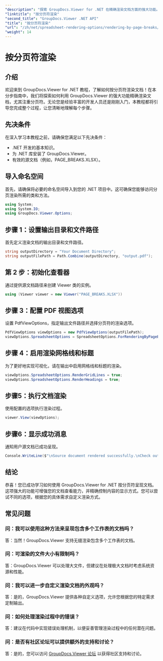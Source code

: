 ```yaml
---
"description": "探索 GroupDocs.Viewer for .NET 在精确渲染文档方面的强大功能。请按照我们的分步教程，了解如何按分页符进行渲染。"
"linktitle": "按分页符渲染"
"second_title": "GroupDocs.Viewer .NET API"
"title": "按分页符渲染"
"url": "/zh/net/spreadsheet-rendering-options/rendering-by-page-breaks/"
"weight": 14
---
```


# 按分页符渲染

## 介绍
欢迎来到 GroupDocs.Viewer for .NET 教程，了解如何按分页符渲染文档！在本分步指南中，我们将探索如何利用 GroupDocs.Viewer 的强大功能精确渲染文档，尤其注重分页符。无论您是经验丰富的开发人员还是刚刚入门，本教程都将引导您完成整个过程，让您清晰地理解每个步骤。
## 先决条件
在深入学习本教程之前，请确保您满足以下先决条件：
- .NET 开发的基本知识。
- 为 .NET 库安装了 GroupDocs.Viewer。
- 有效的源文档（例如，PAGE_BREAKS.XLSX）。
## 导入命名空间
首先，请确保将必要的命名空间导入到您的 .NET 项目中。这可确保您能够访问分页渲染所需的类和方法。
```csharp
using System;
using System.IO;
using GroupDocs.Viewer.Options;
```
## 步骤 1：设置输出目录和文件路径
首先定义渲染文档的输出目录和文件路径。
```csharp
string outputDirectory = "Your Document Directory";
string outputFilePath = Path.Combine(outputDirectory, "output.pdf");
```
## 第 2 步：初始化查看器
通过提供源文档路径来创建 Viewer 类的实例。
```csharp
using (Viewer viewer = new Viewer("PAGE_BREAKS.XLSX"))
```
## 步骤 3：配置 PDF 视图选项
设置 PdfViewOptions，指定输出文件路径并选择分页符的渲染选项。
```csharp
PdfViewOptions viewOptions = new PdfViewOptions(outputFilePath);
viewOptions.SpreadsheetOptions = SpreadsheetOptions.ForRenderingByPageBreaks();
```
## 步骤 4：启用渲染网格线和标题
为了更好地实现可视化，请在输出中启用网格线和标题的渲染。
```csharp
viewOptions.SpreadsheetOptions.RenderGridLines = true;
viewOptions.SpreadsheetOptions.RenderHeadings = true;
```
## 步骤5：执行文档渲染
使用配置的选项执行渲染过程。
```csharp
viewer.View(viewOptions);
```
## 步骤6：显示成功消息
通知用户源文档已成功呈现。
```csharp
Console.WriteLine($"\nSource document rendered successfully.\nCheck output in {outputDirectory}.");
```
## 结论
恭喜！您已成功学习如何使用 GroupDocs.Viewer for .NET 按分页符呈现文档。这项强大的功能可增强您的文档查看能力，并精确控制内容的显示方式。您可以尝试不同的选项，根据您的具体需求自定义渲染方式。
## 常见问题
### 问：我可以使用这种方法来呈现包含多个工作表的文档吗？
答：当然！GroupDocs.Viewer 支持无缝渲染包含多个工作表的文档。
### 问：可渲染的文件大小有限制吗？
答：GroupDocs.Viewer 可以处理大文件，但建议在处理极大文档时考虑系统资源和性能。
### 问：我可以进一步自定义渲染文档的外观吗？
答：是的，GroupDocs.Viewer 提供各种自定义选项，允许您根据您的特定需求定制输出。
### 问：如何处理渲染过程中的错误？
答：建议在代码中实现错误处理机制，以便妥善管理渲染过程中的任何潜在问题。
### 问：是否有社区论坛可以提供额外的支持和讨论？
答：是的，您可以访问 [GroupDocs.Viewer 论坛](https://forum.groupdocs.com/c/viewer/9) 以获得社区支持和讨论。